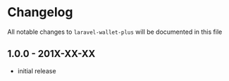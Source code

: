 # Changelog

All notable changes to `laravel-wallet-plus` will be documented in this file

## 1.0.0 - 201X-XX-XX

- initial release
